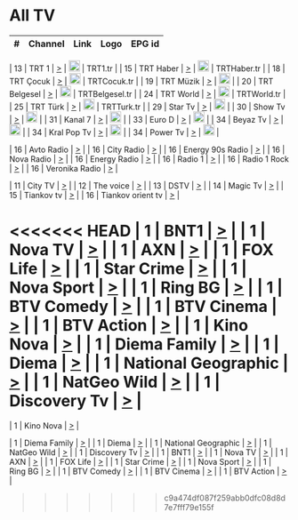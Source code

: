 <h1>All TV</h1>

| #   | Channel        | Link  | Logo | EPG id |
|:---:|:--------------:|:-----:|:----:|:------:|

| 13  | TRT 1            | [>](https://tv-trt1.medya.trt.com.tr/master.m3u8) | <img height="20" src="https://i.imgur.com/j786OLG.png"/> | TRT1.tr |
| 15  | TRT Haber        | [>](https://tv-trthaber.medya.trt.com.tr/master.m3u8) | <img height="20" src="https://i.imgur.com/OVfo8Ab.png"/> | TRTHaber.tr |
| 18  | TRT Çocuk        | [>](https://tv-trtcocuk.medya.trt.com.tr/master.m3u8) | <img height="20" src="https://i.imgur.com/QLFmD6d.png"/> | TRTCocuk.tr |
| 19  | TRT Müzik        | [>](https://tv-trtmuzik.medya.trt.com.tr/master.m3u8) | <img height="20" src="https://i.imgur.com/fIVFCEd.png"/> |
| 20  | TRT Belgesel     | [>](https://tv-trtbelgesel.medya.trt.com.tr/master.m3u8) | <img height="20" src="https://i.imgur.com/MGO87pe.png"/> | TRTBelgesel.tr |
| 24  | TRT World        | [>](https://tv-trtworld.medya.trt.com.tr/master.m3u8) | <img height="20" src="https://i.imgur.com/JEA2xpv.png"/> | TRTWorld.tr |
| 25  | TRT Türk         | [>](https://tv-trtturk.medya.trt.com.tr/master.m3u8) | <img height="20" src="https://i.imgur.com/OSTOQNw.png"/> | TRTTurk.tr |
| 29  | Star Tv   | [>](https://dogus-live.daioncdn.net/startv/startv_360p.m3u8) | <img height="20" src="https://i.imgur.com/IebUZx1.png"/> |
| 30  | Show Tv     | [>](https://ciner-live.daioncdn.net/showtv/showtv.m3u8) | <img height="20" src="https://i.imgur.com/IebUZx1.png"/> |
| 31  | Kanal 7     | [>](https://kanal7-live.daioncdn.net/kanal7/kanal7.m3u8) | <img height="20" src="https://i.imgur.com/IebUZx1.png"/> |
| 33  | Euro D    | [>](https://www.youtube.com/user/KanalD/live) | <img height="20" src="https://i.imgur.com/IebUZx1.png"/> |
| 34  | Beyaz Tv     | [>](https://beyaztv-live.daioncdn.net/beyaztv/beyaztv.m3u8) | <img height="20" src="https://i.imgur.com/IebUZx1.png"/> |
| 34  | Kral Pop Tv     | [>](https://www.youtube.com/watch?v=GuFTuKoXepw) | <img height="20" src="https://i.imgur.com/IebUZx1.png"/> |
| 34  | Power Tv     | [>](https://livetv.powerapp.com.tr/powerTV/powerhd.smil/chunklist.m3u8) | <img height="20" src="https://i.imgur.com/IebUZx1.png"/> |

| 16  | Avto Radio | [>](http://stream.metacast.eu/avtoradio.mp3.m3u) |
| 16  | City Radio | [>](http://stream.metacast.eu/city.aac.m3u) |
| 16  | Energy 90s Radio | [>](http://stream.metacast.eu/energy-90s.m3u) |
| 16  | Nova Radio | [>](http://stream.metacast.eu/nova.aac.m3u) |
| 16  | Energy Radio | [>](http://stream.metacast.eu/nrj.aac.m3u) |
| 16  | Radio 1 | [>](http://stream.metacast.eu/radio1.aac.m3u) |
| 16  | Radio 1 Rock | [>](http://stream.metacast.eu/radio1rock.aac.m3u) |
| 16  | Veronika Radio | [>](http://stream.metacast.eu/veronika.aac.m3u) |

| 11  | City TV | [>](https://tv.city.bg/play/tshls/citytv/index.m3u8) |
| 12  | The voice | [>](https://bss1.neterra.tv/thevoice/thevoice.m3u8) |
| 13  | DSTV | [>](http://46.249.95.140:8081/hls/data.m3u8) |
| 14  | Magic Tv | [>](https://bss1.neterra.tv/magictv/magictv.m3u8) |
| 15  | Tiankov tv | [>](https://streamer103.neterra.tv/tiankov-folk/live.m3u8) |
| 16  | Tiankov orient tv | [>](https://streamer103.neterra.tv/tiankov-orient/live.m3u8) |

<<<<<<< HEAD
| 1 | BNT1 | [>](https://ymkaya.xyz:29111/tv/bnt1/playlist.m3u8?wmsAuthSign=c2VydmVyX3RpbWU9Ni8yMC8yMDI1IDY6NDc6NDYgUE0maGFzaF92YWx1ZT0rV0pnS3RXYXVScDJMVkpxZU1hQUNRPT0mdmFsaWRtaW51dGVzPTYw) |
| 1 | Nova TV | [>](https://ymkaya.xyz:29111/tv/novatv/playlist.m3u8?wmsAuthSign=c2VydmVyX3RpbWU9Ni8yMC8yMDI1IDY6NDc6NTcgUE0maGFzaF92YWx1ZT1XTGVFSkt5R3lRdGxnWWUwc0IvaStRPT0mdmFsaWRtaW51dGVzPTYw) |
| 1 | AXN | [>](https://ymkaya.xyz:29111/tv/axn/playlist.m3u8?wmsAuthSign=c2VydmVyX3RpbWU9Ni8yMC8yMDI1IDY6NDg6MDcgUE0maGFzaF92YWx1ZT01UFJ5YldKQnFURnVHQUsrcmI5dUtRPT0mdmFsaWRtaW51dGVzPTYw) |
| 1 | FOX Life | [>](https://ymkaya.xyz:29111/tv/foxlife/playlist.m3u8?wmsAuthSign=c2VydmVyX3RpbWU9Ni8yMC8yMDI1IDY6NDg6MTcgUE0maGFzaF92YWx1ZT1xd1pURUhGN0RaUFRwa084cUpJZDNRPT0mdmFsaWRtaW51dGVzPTYw) |
| 1 | Star Crime | [>](https://ymkaya.xyz:29111/tv/foxcrime/playlist.m3u8?wmsAuthSign=c2VydmVyX3RpbWU9Ni8yMC8yMDI1IDY6NDg6MjcgUE0maGFzaF92YWx1ZT1IdW9mRzJvWHFCOUsrTnlTWGlqNHlRPT0mdmFsaWRtaW51dGVzPTYw) |
| 1 | Nova Sport | [>](https://ymkaya.xyz:29111/tv/novasport/playlist.m3u8?wmsAuthSign=c2VydmVyX3RpbWU9Ni8yMC8yMDI1IDY6NDg6MzkgUE0maGFzaF92YWx1ZT0vY2R0dTB6UnFhRkg5RmxXOUR6N0NRPT0mdmFsaWRtaW51dGVzPTYw) |
| 1 | Ring BG | [>](https://ymkaya.xyz:29111/tv/ringbg/playlist.m3u8?wmsAuthSign=c2VydmVyX3RpbWU9Ni8yMC8yMDI1IDY6NDg6NTAgUE0maGFzaF92YWx1ZT0rWUhHZmxvZUFBcVZvZjJnWm1CZTZ3PT0mdmFsaWRtaW51dGVzPTYw) |
| 1 | BTV Comedy | [>](https://ymkaya.xyz:29111/tv/btvcomedy/playlist.m3u8?wmsAuthSign=c2VydmVyX3RpbWU9Ni8yMC8yMDI1IDY6NDk6MDAgUE0maGFzaF92YWx1ZT1qU1I0VkxZVnd6QStZYlBPZDhVWEV3PT0mdmFsaWRtaW51dGVzPTYw) |
| 1 | BTV Cinema | [>](https://ymkaya.xyz:29111/tv/btvcinema/playlist.m3u8?wmsAuthSign=c2VydmVyX3RpbWU9Ni8yMC8yMDI1IDY6NDk6MTAgUE0maGFzaF92YWx1ZT1mSm1PL1BmZEVnYmNCcG9QVTFWMzd3PT0mdmFsaWRtaW51dGVzPTYw) |
| 1 | BTV Action | [>](https://ymkaya.xyz:29111/tv/btvaction/playlist.m3u8?wmsAuthSign=c2VydmVyX3RpbWU9Ni8yMC8yMDI1IDY6NDk6MjAgUE0maGFzaF92YWx1ZT0zdmE2VTVDNFN2WjVGSnFGWDc1RUFRPT0mdmFsaWRtaW51dGVzPTYw) |
| 1 | Kino Nova | [>](https://ymkaya.xyz:29111/tv/kinonova/playlist.m3u8?wmsAuthSign=c2VydmVyX3RpbWU9Ni8yMC8yMDI1IDY6NDk6MzAgUE0maGFzaF92YWx1ZT1kMEFDUWRvelZhNFQ0Uzgrc3VDTjdnPT0mdmFsaWRtaW51dGVzPTYw) |
| 1 | Diema Family | [>](https://ymkaya.xyz:29111/tv/diemafamily/playlist.m3u8?wmsAuthSign=c2VydmVyX3RpbWU9Ni8yMC8yMDI1IDY6NDk6NDAgUE0maGFzaF92YWx1ZT1OMFBjVWRyMEtCU0I0NS80RlJpYXl3PT0mdmFsaWRtaW51dGVzPTYw) |
| 1 | Diema | [>](https://ymkaya.xyz:29111/tv/diema/playlist.m3u8?wmsAuthSign=c2VydmVyX3RpbWU9Ni8yMC8yMDI1IDY6NDk6NTAgUE0maGFzaF92YWx1ZT1oRWxsYlN6YW9iT1RxT1IzeDRsb2JRPT0mdmFsaWRtaW51dGVzPTYw) |
| 1 | National Geographic | [>](https://ymkaya.xyz:29111/tv/natgeo/playlist.m3u8?wmsAuthSign=c2VydmVyX3RpbWU9Ni8yMC8yMDI1IDY6NTA6MDAgUE0maGFzaF92YWx1ZT0zWEdGaEtLaHpHRFZQZnBkSGJqcGpBPT0mdmFsaWRtaW51dGVzPTYw) |
| 1 | NatGeo Wild | [>](https://ymkaya.xyz:29111/tv/natgeowild/playlist.m3u8?wmsAuthSign=c2VydmVyX3RpbWU9Ni8yMC8yMDI1IDY6NTA6MTAgUE0maGFzaF92YWx1ZT1xMlU4aGRobHVacTEyN3k1MHlPUmhRPT0mdmFsaWRtaW51dGVzPTYw) |
| 1 | Discovery Tv | [>](https://ymkaya.xyz:29111/tv/discovery/playlist.m3u8?wmsAuthSign=c2VydmVyX3RpbWU9Ni8yMC8yMDI1IDY6NTA6MjAgUE0maGFzaF92YWx1ZT12WGNBbGE2VkpTRlJJZHFnNFZ0TEhRPT0mdmFsaWRtaW51dGVzPTYw) |
=======


| 1 | Kino Nova | [>](https://ymkaya.xyz:11336/tv/kinonova/playlist.m3u8?wmsAuthSign=c2VydmVyX3RpbWU9MS8yLzIwMjUgNDo0MDoyMCBBTSZoYXNoX3ZhbHVlPWlFS1FrWEtMMVRFM3l5YklUWUJQUHc9PSZ2YWxpZG1pbnV0ZXM9NjA=) |

| 1 | Diema Family | [>](https://ymkaya.xyz:11336/tv/diemafamily/playlist.m3u8?wmsAuthSign=c2VydmVyX3RpbWU9MS8yLzIwMjUgNDo0MDozMCBBTSZoYXNoX3ZhbHVlPUVUaTVKTldvZTF5WVVCM0YwL21kaXc9PSZ2YWxpZG1pbnV0ZXM9NjA=) |
| 1 | Diema | [>](https://ymkaya.xyz:11336/tv/diema/playlist.m3u8?wmsAuthSign=c2VydmVyX3RpbWU9MS8yLzIwMjUgNDo0MDo0MCBBTSZoYXNoX3ZhbHVlPVlYMWVJT2NuUjNpUTBsaytEUFFOS2c9PSZ2YWxpZG1pbnV0ZXM9NjA=) |
| 1 | National Geographic | [>](https://ymkaya.xyz:11336/tv/natgeo/playlist.m3u8?wmsAuthSign=c2VydmVyX3RpbWU9MS8yLzIwMjUgNDo0MTo0MSBBTSZoYXNoX3ZhbHVlPTJQTlVmcG5nYWx0M013eUhGRGxnd0E9PSZ2YWxpZG1pbnV0ZXM9NjA=) |
| 1 | NatGeo Wild | [>](https://ymkaya.xyz:11336/tv/natgeowild/playlist.m3u8?wmsAuthSign=c2VydmVyX3RpbWU9MS8yLzIwMjUgNDo0MTo1MSBBTSZoYXNoX3ZhbHVlPVl1OXZaTTliN0hGWEN3eDBYd1duNkE9PSZ2YWxpZG1pbnV0ZXM9NjA=) |
| 1 | Discovery Tv | [>](https://ymkaya.xyz:11336/tv/discovery/playlist.m3u8?wmsAuthSign=c2VydmVyX3RpbWU9MS8yLzIwMjUgNDo0MjowMSBBTSZoYXNoX3ZhbHVlPWtBQmdLNlY2RmQwWElzMVYzSDJyVkE9PSZ2YWxpZG1pbnV0ZXM9NjA=) |
| 1 | BNT1 | [>](https://ymkaya.xyz:11336/tv/bnt1/playlist.m3u8?wmsAuthSign=c2VydmVyX3RpbWU9MS8yLzIwMjUgNDozODozOCBBTSZoYXNoX3ZhbHVlPVVrMVlRQXpJWlhYeUh6ZFVpSC9NMUE9PSZ2YWxpZG1pbnV0ZXM9NjA=) |
| 1 | Nova TV | [>](https://ymkaya.xyz:11336/tv/novatv/playlist.m3u8?wmsAuthSign=c2VydmVyX3RpbWU9MS8yLzIwMjUgNDozODo0OCBBTSZoYXNoX3ZhbHVlPUVxQjh1a0ZzYkVGZU8zZDFGTzdreVE9PSZ2YWxpZG1pbnV0ZXM9NjA=) |
| 1 | AXN | [>](https://ymkaya.xyz:11336/tv/axn/playlist.m3u8?wmsAuthSign=c2VydmVyX3RpbWU9MS8yLzIwMjUgNDozODo1OCBBTSZoYXNoX3ZhbHVlPUpkWStGY1hkNXhaOVpPZ0thQ0FZL3c9PSZ2YWxpZG1pbnV0ZXM9NjA=) |
| 1 | FOX Life | [>](https://ymkaya.xyz:11336/tv/foxlife/playlist.m3u8?wmsAuthSign=c2VydmVyX3RpbWU9MS8yLzIwMjUgNDozOToxMCBBTSZoYXNoX3ZhbHVlPWt1ZDc1T3AzYlZDTjJnSy9TU0xJZlE9PSZ2YWxpZG1pbnV0ZXM9NjA=) |
| 1 | Star Crime | [>](https://ymkaya.xyz:11336/tv/foxcrime/playlist.m3u8?wmsAuthSign=c2VydmVyX3RpbWU9MS8yLzIwMjUgNDozOToyMCBBTSZoYXNoX3ZhbHVlPXIwVU45Nm9FR1l2enNkTG9TanBxbmc9PSZ2YWxpZG1pbnV0ZXM9NjA=) |
| 1 | Nova Sport | [>](https://ymkaya.xyz:11336/tv/novasport/playlist.m3u8?wmsAuthSign=c2VydmVyX3RpbWU9MS8yLzIwMjUgNDozOTozMCBBTSZoYXNoX3ZhbHVlPXlSZ0UxazVaM0xhSmc0NmR4T0c1T2c9PSZ2YWxpZG1pbnV0ZXM9NjA=) |
| 1 | Ring BG | [>](https://ymkaya.xyz:11336/tv/ringbg/playlist.m3u8?wmsAuthSign=c2VydmVyX3RpbWU9MS8yLzIwMjUgNDozOTo0MCBBTSZoYXNoX3ZhbHVlPTR4aUlFNHVUYWN4enY1WkVuOFZma2c9PSZ2YWxpZG1pbnV0ZXM9NjA=) |
| 1 | BTV Comedy | [>](https://ymkaya.xyz:11336/tv/btvcomedy/playlist.m3u8?wmsAuthSign=c2VydmVyX3RpbWU9MS8yLzIwMjUgNDozOTo1MCBBTSZoYXNoX3ZhbHVlPUtrMTJ2RHNTTUU1RFp1ZkVOdXFSK3c9PSZ2YWxpZG1pbnV0ZXM9NjA=) |
| 1 | BTV Cinema | [>](https://ymkaya.xyz:11336/tv/btvcinema/playlist.m3u8?wmsAuthSign=c2VydmVyX3RpbWU9MS8yLzIwMjUgNDozOTo1OSBBTSZoYXNoX3ZhbHVlPTZWcU9FZW56cG1NM1lrYy8xNE5NeHc9PSZ2YWxpZG1pbnV0ZXM9NjA=) |
| 1 | BTV Action | [>](https://ymkaya.xyz:11336/tv/btvaction/playlist.m3u8?wmsAuthSign=c2VydmVyX3RpbWU9MS8yLzIwMjUgNDo0MDoxMCBBTSZoYXNoX3ZhbHVlPUlDd0ErRkZVWThyMVZwR3c2REdGZ3c9PSZ2YWxpZG1pbnV0ZXM9NjA=) |
>>>>>>> c9a474df087f259abb0dfc08d8d7e7fff79e155f
